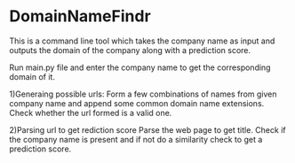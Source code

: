 # DomainNameFindr
 This is a command line tool which takes the company name as input and outputs the domain of the company along with a prediction score.
 
 Run main.py file and enter the company name to get the corresponding domain of it.
 
 1)Generaing possible urls:
 Form a few combinations of names from given company name and append some common domain name extensions. Check whether the url formed is a valid one.
 
 2)Parsing url to get rediction score
 Parse the web page to get title. Check if the company name is present and if not do a similarity check to get a prediction score.

